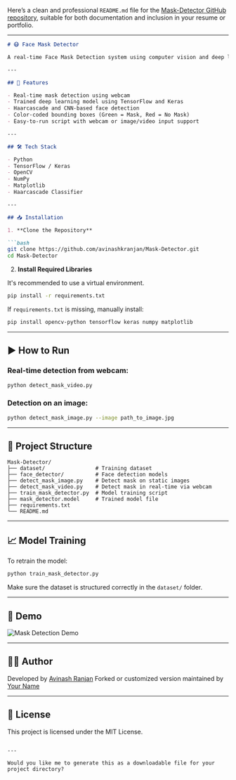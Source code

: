 Here’s a clean and professional `README.md` file for the [Mask-Detector GitHub repository](https://github.com/avinashkranjan/Mask-Detector), suitable for both documentation and inclusion in your resume or portfolio.

---

````markdown
# 😷 Face Mask Detector

A real-time Face Mask Detection system using computer vision and deep learning, built with Python, OpenCV, and TensorFlow/Keras. The model detects whether people in a video stream are wearing face masks or not.

---

## 📌 Features

- Real-time mask detection using webcam
- Trained deep learning model using TensorFlow and Keras
- Haarcascade and CNN-based face detection
- Color-coded bounding boxes (Green = Mask, Red = No Mask)
- Easy-to-run script with webcam or image/video input support

---

## 🛠️ Tech Stack

- Python
- TensorFlow / Keras
- OpenCV
- NumPy
- Matplotlib
- Haarcascade Classifier

---

## 📥 Installation

1. **Clone the Repository**

```bash
git clone https://github.com/avinashkranjan/Mask-Detector.git
cd Mask-Detector
````

2. **Install Required Libraries**

It's recommended to use a virtual environment.

```bash
pip install -r requirements.txt
```

If `requirements.txt` is missing, manually install:

```bash
pip install opencv-python tensorflow keras numpy matplotlib
```

---

## ▶️ How to Run

### Real-time detection from webcam:

```bash
python detect_mask_video.py
```

### Detection on an image:

```bash
python detect_mask_image.py --image path_to_image.jpg
```

---

## 📁 Project Structure

```
Mask-Detector/
├── dataset/                # Training dataset
├── face_detector/          # Face detection models
├── detect_mask_image.py    # Detect mask on static images
├── detect_mask_video.py    # Detect mask in real-time via webcam
├── train_mask_detector.py  # Model training script
├── mask_detector.model     # Trained model file
├── requirements.txt
└── README.md
```

---

## 📈 Model Training

To retrain the model:

```bash
python train_mask_detector.py
```

Make sure the dataset is structured correctly in the `dataset/` folder.

---

## 📸 Demo

![Mask Detection Demo](https://github.com/avinashkranjan/Mask-Detector/blob/master/demo/demo-mask.gif)

---

## 🙋‍♂️ Author

Developed by [Avinash Ranjan](https://github.com/avinashkranjan)
Forked or customized version maintained by [Your Name](https://github.com/yourusername)

---

## 📄 License

This project is licensed under the MIT License.

```

---

Would you like me to generate this as a downloadable file for your project directory?
```
